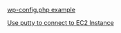 [wp-config.php example](https://gist.github.com/hhh2012aa/6bdec9cca9ed1b9c2b6b0888a9f67e2c)

[Use putty to connect to EC2 Instance](./putty_setup.pdf)

